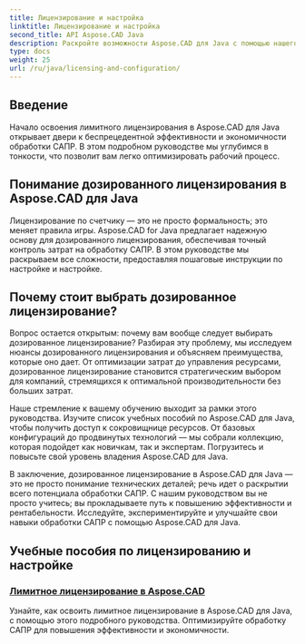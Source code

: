 ```yaml
---
title: Лицензирование и настройка
linktitle: Лицензирование и настройка
second_title: API Aspose.CAD Java
description: Раскройте возможности Aspose.CAD для Java с помощью нашего руководства по дозированному лицензированию. Эффективно и экономично оптимизируйте обработку САПР для повышения производительности.
type: docs
weight: 25
url: /ru/java/licensing-and-configuration/
---
```

## Введение

Начало освоения лимитного лицензирования в Aspose.CAD для Java открывает двери к беспрецедентной эффективности и экономичности обработки САПР. В этом подробном руководстве мы углубимся в тонкости, что позволит вам легко оптимизировать рабочий процесс.

## Понимание дозированного лицензирования в Aspose.CAD для Java

Лицензирование по счетчику — это не просто формальность; это меняет правила игры. Aspose.CAD for Java предлагает надежную основу для дозированного лицензирования, обеспечивая точный контроль затрат на обработку САПР. В этом руководстве мы раскрываем все сложности, предоставляя пошаговые инструкции по настройке и настройке.

## Почему стоит выбрать дозированное лицензирование?

Вопрос остается открытым: почему вам вообще следует выбирать дозированное лицензирование? Разбирая эту проблему, мы исследуем нюансы дозированного лицензирования и объясняем преимущества, которые оно дает. От оптимизации затрат до управления ресурсами, дозированное лицензирование становится стратегическим выбором для компаний, стремящихся к оптимальной производительности без больших затрат.

Наше стремление к вашему обучению выходит за рамки этого руководства. Изучите список учебных пособий по Aspose.CAD для Java, чтобы получить доступ к сокровищнице ресурсов. От базовых конфигураций до продвинутых технологий — мы собрали коллекцию, которая подойдет как новичкам, так и экспертам. Погрузитесь и повысьте свой уровень владения Aspose.CAD для Java.

В заключение, дозированное лицензирование в Aspose.CAD для Java — это не просто понимание технических деталей; речь идет о раскрытии всего потенциала обработки САПР. С нашим руководством вы не просто учитесь; вы прокладываете путь к повышению эффективности и рентабельности. Исследуйте, экспериментируйте и улучшайте свои навыки обработки САПР с помощью Aspose.CAD для Java.
## Учебные пособия по лицензированию и настройке
### [Лимитное лицензирование в Aspose.CAD](./metered-licensing-in-aspose-cad/)
Узнайте, как освоить лимитное лицензирование в Aspose.CAD для Java, с помощью этого подробного руководства. Оптимизируйте обработку САПР для повышения эффективности и экономичности.
